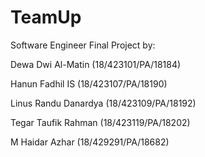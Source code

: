 # TeamUp

Software Engineer Final Project by:

Dewa Dwi Al-Matin (18/423101/PA/18184)

Hanun Fadhil IS (18/423107/PA/18190)

Linus Randu Danardya (18/423109/PA/18192)

Tegar Taufik Rahman (18/423119/PA/18202)

M Haidar Azhar (18/429291/PA/18682)
